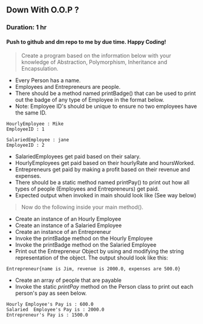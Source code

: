 ## Down With O.O.P ?
### Duration: 1 hr
#### Push to github and dm repo to me by due time. Happy Coding!

> Create a program based on the information below with your knowledge of Abstraction, Polymorphism, Inheritance and Encapsulation.

- Every Person has a name.
- Employees and Entrepreneurs are people.
- There should be a method named printBadge() that can be used to print out the badge of any type of Employee in the format below.
- Note: Employee ID's should be unique to ensure no two employees have the same ID.

``` 
HourlyEmployee : Mike
EmployeeID : 1

SalariedEmployee : jane
EmployeeID : 2
```
- SalariedEmployees get paid based on their salary.
- HourlyEmployees get paid based on their hourlyRate and hoursWorked.
- Entrepreneurs get paid by making a profit based on their revenue and expenses. 
- There should be a static method named printPay() to print out how all types of people (Employees and Entrepreneurs) get paid.
- Expected output when invoked in main should look like (See way below)


> Now do the following inside your main method().
- Create an instance of an Hourly Employee
- Create an instance of a Salaried Employee
- Create an instance of an Entrepreneur
- Invoke the printBadge method on the Hourly Employee
- Invoke the printBadge method on the Salaried Employee
- Print out the Entrepreneur Object by using and modifying the string representation of the object. The output should look like this:
```
Entrepreneur{name is Jim, revenue is 2000.0, expenses are 500.0}
```
- Create an array of people that are payable
- Invoke the static *printPay* method on the Person class to print out each person's pay as seen below.
```
Hourly Employee's Pay is : 600.0
Salaried  Employee's Pay is : 2000.0
Entrepreneur's Pay is : 1500.0
```
